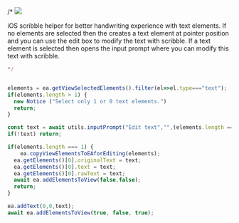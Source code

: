 /*
![](https://raw.githubusercontent.com/zsviczian/obsidian-excalidraw-plugin/master/images/scripts-scribble-helper.jpg)

iOS scribble helper for better handwriting experience with text elements. If no elements are selected then the creates a text element at pointer position and you can use the edit box to modify the text with scribble. If a text element is selected then opens the input prompt where you can modify this text with scribble.

```javascript
*/


elements = ea.getViewSelectedElements().filter(el=>el.type==="text");
if(elements.length > 1) {
  new Notice ("Select only 1 or 0 text elements.")
  return;
}

const text = await utils.inputPrompt("Edit text","",(elements.length === 1)?elements[0].rawText:"");
if(!text) return;

if(elements.length === 1) {
	ea.copyViewElementsToEAforEditing(elements);
  ea.getElements()[0].originalText = text;
  ea.getElements()[0].text = text;
  ea.getElements()[0].rawText = text;
  await ea.addElementsToView(false,false);
  return;
}

ea.addText(0,0,text);
await ea.addElementsToView(true, false, true);
